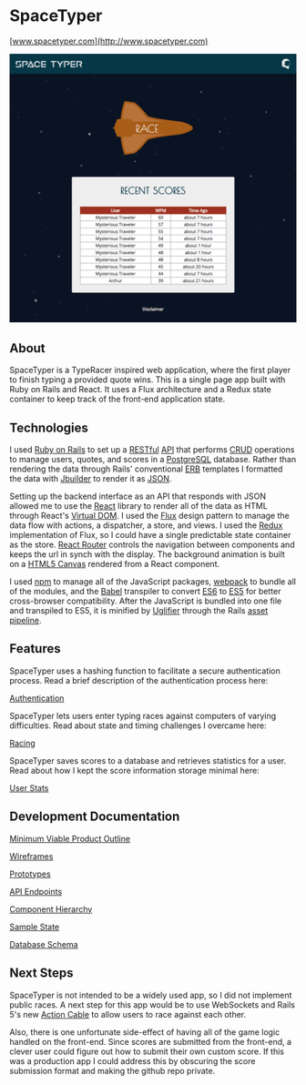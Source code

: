 # SpaceTyper

[www.spacetyper.com](http://www.spacetyper.com)

![Home Page](./docs/images/home_page.png)

## About

SpaceTyper is a TypeRacer inspired web application, where the first player to finish typing a provided quote wins. This is a single page app built with Ruby on Rails and React. It uses a Flux architecture and a Redux state container to keep track of the front-end application state.

## Technologies

I used [Ruby on Rails](http://rubyonrails.org/) to set up a [RESTful](https://en.wikipedia.org/wiki/Representational_state_transfer) [API](https://en.wikipedia.org/wiki/Application_programming_interface) that  performs [CRUD](https://en.wikipedia.org/wiki/Create,_read,_update_and_delete) operations to manage users, quotes, and scores in a [PostgreSQL](https://www.postgresql.org/) database. Rather than rendering the data through Rails' conventional [ERB](http://ruby-doc.org/stdlib-2.4.0/libdoc/erb/rdoc/ERB.html) templates I formatted the data with [Jbuilder](https://github.com/rails/jbuilder) to render it as [JSON](http://www.json.org/).

Setting up the backend interface as an API that responds with JSON allowed me to use the [React](https://facebook.github.io/react/) library to render all of the data as HTML through React's [Virtual DOM](http://tinyurl.com/zax2wts). I used the [Flux](https://facebook.github.io/flux/) design pattern to manage the data flow with actions, a dispatcher, a store, and views. I used the [Redux](http://redux.js.org/) implementation of Flux, so I could have a single predictable state container as the store. [React Router](https://github.com/ReactTraining/react-router) controls the navigation between components and keeps the url in synch with the display. The background animation is built on a [HTML5 Canvas](http://www.w3schools.com/html/html5_canvas.asp) rendered from a React component.

I used [npm](https://www.npmjs.com/) to manage all of the JavaScript packages, [webpack](https://webpack.github.io/) to bundle all of the modules, and the [Babel](https://babeljs.io/) transpiler to convert [ES6](https://en.wikipedia.org/wiki/ECMAScript#6th_Edition_-_ECMAScript_2015) to [ES5](https://en.wikipedia.org/wiki/ECMAScript#5th_Edition) for better cross-browser compatibility. After the JavaScript is bundled into one file and transpiled to ES5, it is minified by [Uglifier](https://github.com/lautis/uglifier) through the Rails [asset pipeline](http://guides.rubyonrails.org/asset_pipeline.html).

## Features

SpaceTyper uses a hashing function to facilitate a secure authentication process. Read a brief description of the authentication process here:

[Authentication](./docs/features/authentication.md)

SpaceTyper lets users enter typing races against computers of varying difficulties. Read about state and timing challenges I overcame here:

[Racing](./docs/features/racing.md)

SpaceTyper saves scores to a database and retrieves statistics for a user. Read about how I kept the score information storage minimal here:

[User Stats](./docs/features/user-stats.md)

## Development Documentation

[Minimum Viable Product Outline](./docs)

[Wireframes](./docs/wireframes)

[Prototypes](./docs/prototypes)

[API Endpoints](./docs/api-endpoints.md)

[Component Hierarchy](./docs/component-hierarchy.md)

[Sample State](./docs/sample-state.md)

[Database Schema](./docs/schema.md)

## Next Steps

SpaceTyper is not intended to be a widely used app, so I did not implement public races. A next step for this app would be to use WebSockets and Rails 5's new [Action Cable](http://edgeguides.rubyonrails.org/action_cable_overview.html) to allow users to race against each other.

Also, there is one unfortunate side-effect of having all of the game logic handled on the front-end. Since scores are submitted from the front-end, a clever user could figure out how to submit their own custom score. If this was a production app I could address this by obscuring the score submission format and making the github repo private.
